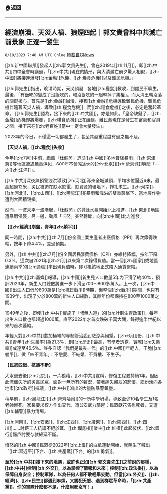 ###  [:house:返回](README.md)
---


## 經濟崩潰、天災人禍、狼煙四起｜郭文貴曾料中共滅亡前景象 正逐一發生
`8/10/2023 7:40 AM UTC Chloe` [轉載自GNews](https://gnews.org/articles/1541059)




[[zh:新中國聯邦]]發起人[[zh:郭文貴先生]]，曾在2019年[[zh:11月]]，即[[zh:中共]]四中全會時講過，「[[zh:中共]]現在的情形，與大清滅亡前夕驚人相似，[[zh:中國]]將接連爆發[[zh:金融]]危機、[[zh:糧食危機]]以及難民危機。」

[[zh:郭先生]]指出，晚清時期，天災頻發，各地[[zh:糧食]]歉收，到處民不聊生，最後，「有飯吃的變成了沒飯吃的，和沒飯吃的一起幹掉了集權」。而大清王朝沒落的關鍵核心，首先是[[zh:金融]]崩潰，接著[[zh:金融]]危機導致難民危機，難民危機伴隨著天災人禍，導致[[zh:糧食危機]]，而[[zh:糧食危機]]之後，必定是奮起革命。
[[zh:郭先生]]認為，接下來的[[zh:中共國]]，亦是如此。「皇帝缺錢了，[[zh:金融]]危機即將爆發，[[zh:糧食危機]]正在醞釀，難民潮現在是發生在富豪和官員之間，接下來在[[zh:老百姓]]當中一定會大量發生」。


2023年的今日，不僅這一切都發生了，甚至其嚴重程度有過之無不及。

  

**【天災人禍，[[zh:糧食]]失收】**

  

今年[[zh:7月]]中旬，颱風「杜蘇芮」造成[[zh:中國]]多地普降暴雨，[[zh:京津冀]]等地區遭遇嚴重洪災，600年不曾淹過水的[[zh:北京]][[zh:紫禁城]]瞬間「一片[[zh:汪洋]]」。

  

[[zh:中共]]深夜無預警洩洪導致[[zh:河北]]涿州全城滅頂，平均水位逼近6米，最高超過12米，災民被迫在缺水缺電、缺資源的環境下，掙扎求生。[[zh:河南]]、[[zh:河北]]、[[zh:山西]]、[[zh:黑龍江]]在暴雨和洩洪的雙重襲擊下，當地農作物遭到大面積毀損。

  

然而，一波未平一波漸起，「杜蘇芮」的殘餘水氣開始北上推進，[[zh:東北]]地區遭暴雨侵襲，另一邊，颱風「卡努」突然轉彎，向[[zh:中國]]北方進發。

  

**【[[zh:經濟]]崩盤，青年[[zh:躺平]]】**

  

同一時間，[[zh:中共]][[zh:7月]]份全國工業生產者出廠價格（PPI）再次錄得跌幅，按年下降4.4%，差過預期。

  

另外，[[zh:中共]][[zh:7月]]份全國居民消費價格（CPI）亦維持降幅，按年下降0.3%，這次自2021年[[zh:2月]]以來第二次錄得負值。當一個[[zh:國家]]或地區連續兩季的[[zh:通脹]]率出現負值時，即可視該地正式陷入通貨緊縮。

  

[[zh:中共]][[zh:黨媒]]報導，[[zh:中國]]新生兒人口數量5年內下滑了約40%，預計2023年，新生人口總數將進一步下滑至700～800多萬人。上一次，[[zh:中國]]出生人口低於800萬是[[zh:抗日戰爭]]時期，但整個[[zh:戰爭]]期間，也只有1939年，出現了少於800萬的新生人口總數，其餘年份都保持在800至1000萬之間。

  

1949年之後，即使[[zh:中共]]實施了「慘無人道」的[[zh:計劃生育政策]]，每年出生人口數也都超過1000萬，直至2022年才首次跌破千萬大關，錄得逾半世紀以來的首次萎縮。

  

年輕人對[[zh:中共]]愈加極端的專制管治感到悲涼與絕望。[[zh:6月]]份，[[zh:中共]]青年[[zh:失業率]]為21.3%，創[[zh:歷史]]最高，有學者透露，實際[[zh:失業率]]或達至46.5%。許多自認「我們是最後一代」的[[zh:中國]]年輕人，干脆[[zh:躺平]]，做「四不青年」：不戀愛、不結婚、不買樓、不生子。

  

**【民怨四起、抗議不斷】**

  

大水退去後[[zh:北京]]，一片狼藉，[[zh:中共]]宣稱，修復工程要持續1年。但因此流離失所的災區民眾，面對一無所有的窘況，帶著痛失親友的悲憤，紛紛湧向各地市[[zh:政府]]抗議，[[zh:中共]]派出的大量防暴警鎮壓。

  

稍早前，[[zh:黑龍江]][[zh:齊齊哈爾]]的一所中學坍塌，導致至少10名學生及1名老師慘死。家長要求校方作出交代，遭公安武力驅趕；民眾獻花告慰死者，又遭[[zh:輔警]]暴力清場。

  

[[zh:河南]]、[[zh:安徽]]、[[zh:江西]]、[[zh:廣東]]、[[zh:陝西]]、[[zh:四川]]......討薪工人抗議不絕於耳、[[zh:爛尾樓]]業主[[zh:維權]]此起彼伏、[[zh:銀行]]儲戶討要存款綿延不斷。

  

憤怒的[[zh:中國]]民眾從2022年[[zh:上海]]的白紙運動開始，就萌生了喊出「[[zh:習近平]]下台、[[zh:共產黨]]下台」的[[zh:勇氣]]。

  

**至於[[zh:中共]]接下來的境遇，或許也正如[[zh:郭文貴先生]]之前說的那樣，[[zh:中共]]控制[[zh:外交]]，以為掌控了情報和未來；控制[[zh:政法委]]，以為保障自身安全；控制軍隊，以為任何人都不敢輕舉妄動。但當[[zh:外交]]、[[zh:經濟]]、[[zh:民生]]都遇到麻煩，又觸犯天怒、遇到群眾革命時，「[[zh:共產黨]]，你的軍隊什麼都不是，什麼用都沒有！」**
